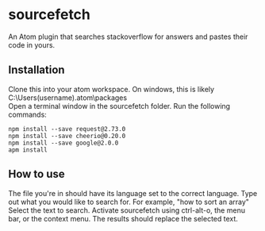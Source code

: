 # sourcefetch
An Atom plugin that searches stackoverflow for answers and pastes their code in yours.

## Installation

Clone this into your atom workspace. On windows, this is likely C:\Users\(username)\.atom\packages  
Open a terminal window in the sourcefetch folder.
Run the following commands:
```
npm install --save request@2.73.0  
npm install --save cheerio@0.20.0  
npm install --save google@2.0.0  
apm install  
```
## How to use

The file you're in should have its language set to the correct language.
Type out what you would like to search for. For example, "how to sort an array"
Select the text to search.
Activate sourcefetch using ctrl-alt-o, the menu bar, or the context menu.
The results should replace the selected text.
